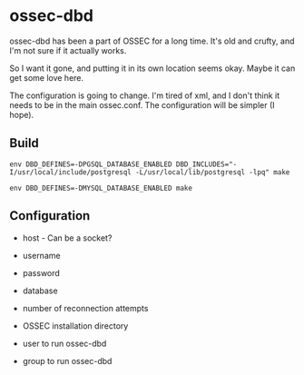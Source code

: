 # ossec-dbd


ossec-dbd has been a part of OSSEC for a long time. It's old and crufty,
and I'm not sure if it actually works.

So I want it gone, and putting it in its own location seems okay. Maybe 
it can get some love here.

The configuration is going to change. I'm tired of xml, and I don't think
it needs to be in the main ossec.conf. The configuration will be simpler
(I hope).


## Build

`env DBD_DEFINES=-DPGSQL_DATABASE_ENABLED DBD_INCLUDES="-I/usr/local/include/postgresql -L/usr/local/lib/postgresql -lpq" make`

`env DBD_DEFINES=-DMYSQL_DATABASE_ENABLED make`

## Configuration

* host - Can be a socket?

* username

* password

* database

* number of reconnection attempts

* OSSEC installation directory

* user to run ossec-dbd

* group to run ossec-dbd

